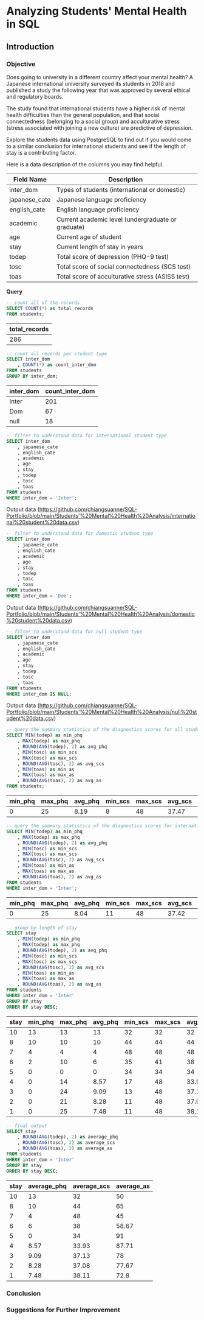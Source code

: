 # Analyzing Students' Mental Health in SQL
## Introduction 
### Objective
Does going to university in a different country affect your mental health? A Japanese international university surveyed its students in 2018 and published a study the following year that was approved by several ethical and regulatory boards.

The study found that international students have a higher risk of mental health difficulties than the general population, and that social connectedness (belonging to a social group) and acculturative stress (stress associated with joining a new culture) are predictive of depression.

Explore the students data using PostgreSQL to find out if you would come to a similar conclusion for international students and see if the length of stay is a contributing factor.

Here is a data description of the columns you may find helpful.  

| Field Name    | Description                                           |
|---------------|-------------------------------------------------------|
| inter_dom     | Types of students (international or domestic)         |
| japanese_cate | Japanese language proficiency                         |
| english_cate  | English language proficiency                          |
| academic      | Current academic level (undergraduate or graduate)    |
| age           | Current age of student                                |
| stay          | Current length of stay in years                        |
| todep         | Total score of depression (PHQ-9 test)                 |
| tosc          | Total score of social connectedness (SCS test)        |
| toas          | Total score of acculturative stress (ASISS test)      |


**Query**  
```sql
-- count all of the records
SELECT COUNT(*) as total_records
FROM students;
````
| total_records |
| ------------- |
| 286           |

```sql
-- count all records per student type
SELECT inter_dom
	, COUNT(*) as count_inter_dom
FROM students
GROUP BY inter_dom;
````
| inter_dom       | count_inter_dom |
|-----------------|-----------------|
| Inter           | 201             |
| Dom             | 67              |
| null            | 18              |

```sql
-- filter to understand data for international student type
SELECT inter_dom
	, japanese_cate
	, english_cate
	, academic
	, age 
	, stay
	, todep
	, tosc
	, toas
FROM students
WHERE inter_dom = 'Inter';
````
Output data (https://github.com/chiangsuanne/SQL-Portfolio/blob/main/Students'%20Mental%20Health%20Analysis/international%20student%20data.csv)

```sql
-- filter to understand data for domestic student type
SELECT inter_dom
	, japanese_cate
	, english_cate
	, academic
	, age 
	, stay
	, todep
	, tosc
	, toas
FROM students
WHERE inter_dom = 'Dom';
````
Output data (https://github.com/chiangsuanne/SQL-Portfolio/blob/main/Students'%20Mental%20Health%20Analysis/domestic%20student%20data.csv)

```sql
-- filter to understand data for null student type
SELECT inter_dom
	, japanese_cate
	, english_cate
	, academic
	, age 
	, stay
	, todep
	, tosc
	, toas
FROM students
WHERE inter_dom IS NULL;
````
Output data (https://github.com/chiangsuanne/SQL-Portfolio/blob/main/Students'%20Mental%20Health%20Analysis/null%20student%20data.csv)

```sql
-- query the summary statistics of the diagnostics scores for all students
SELECT MIN(todep) as min_phq
	, MAX(todep) as max_phq
	, ROUND(AVG(todep), 2) as avg_phq
	, MIN(tosc) as min_scs
	, MAX(tosc) as max_scs
	, ROUND(AVG(tosc), 2) as avg_scs
	, MIN(toas) as min_as
	, MAX(toas) as max_as
	, ROUND(AVG(toas), 2) as avg_as
FROM students;
````
| min_phq | max_phq | avg_phq | min_scs | max_scs | avg_scs | min_as | max_as | avg_as |
|---------|---------|---------|---------|---------|---------|--------|--------|--------|
| 0       | 25      | 8.19    | 8       | 48      | 37.47   | 36     | 145    | 72.38  |

```sql
-- query the summary statistics of the diagnostics scores for international students only
SELECT MIN(todep) as min_phq
	, MAX(todep) as max_phq
	, ROUND(AVG(todep), 2) as avg_phq
	, MIN(tosc) as min_scs
	, MAX(tosc) as max_scs
	, ROUND(AVG(tosc), 2) as avg_scs
	, MIN(toas) as min_as
	, MAX(toas) as max_as
	, ROUND(AVG(toas), 2) as avg_as
FROM students
WHERE inter_dom = 'Inter';
````
| min_phq | max_phq | avg_phq | min_scs | max_scs | avg_scs | min_as | max_as | avg_as |
|---------|---------|---------|---------|---------|---------|--------|--------|--------|
| 0       | 25      | 8.04    | 11      | 48      | 37.42   | 36     | 145    | 75.56  |

```sql
-- group by length of stay
SELECT stay
	, MIN(todep) as min_phq
	, MAX(todep) as max_phq
	, ROUND(AVG(todep), 2) as avg_phq
	, MIN(tosc) as min_scs
	, MAX(tosc) as max_scs
	, ROUND(AVG(tosc), 2) as avg_scs
	, MIN(toas) as min_as
	, MAX(toas) as max_as
	, ROUND(AVG(toas), 2) as avg_as
FROM students
WHERE inter_dom = 'Inter'
GROUP BY stay
ORDER BY stay DESC;
````
| stay | min_phq | max_phq | avg_phq | min_scs | max_scs | avg_scs | min_as | max_as | avg_as |
|------|---------|---------|---------|---------|---------|---------|--------|--------|--------|
| 10   | 13      | 13      | 13      | 32      | 32      | 32      | 50     | 50     | 50     |
| 8    | 10      | 10      | 10      | 44      | 44      | 44      | 65     | 65     | 65     |
| 7    | 4       | 4       | 4       | 48      | 48      | 48      | 45     | 45     | 45     |
| 6    | 2       | 10      | 6       | 35      | 41      | 38      | 42     | 83     | 58.67  |
| 5    | 0       | 0       | 0       | 34      | 34      | 34      | 91     | 91     | 91     |
| 4    | 0       | 14      | 8.57    | 17      | 48      | 33.93   | 36     | 129    | 87.71  |
| 3    | 0       | 24      | 9.09    | 13      | 48      | 37.13   | 36     | 133    | 78     |
| 2    | 0       | 21      | 8.28    | 11      | 48      | 37.08   | 36     | 127    | 77.67  |
| 1    | 0       | 25      | 7.48    | 11      | 48      | 38.11   | 36     | 145    | 72.8   |

```sql
-- final output
SELECT stay
	, ROUND(AVG(todep), 2) as average_phq
	, ROUND(AVG(tosc), 2) as average_scs
	, ROUND(AVG(toas), 2) as average_as
FROM students
WHERE inter_dom = 'Inter'
GROUP BY stay
ORDER BY stay DESC;
````
| stay | average_phq | average_scs | average_as |
|------|-------------|-------------|------------|
| 10   | 13          | 32          | 50         |
| 8    | 10          | 44          | 65         |
| 7    | 4           | 48          | 45         |
| 6    | 6           | 38          | 58.67      |
| 5    | 0           | 34          | 91         |
| 4    | 8.57        | 33.93       | 87.71      |
| 3    | 9.09        | 37.13       | 78         |
| 2    | 8.28        | 37.08       | 77.67      |
| 1    | 7.48        | 38.11       | 72.8       |

### Conclusion

### Suggestions for Further Improvement
